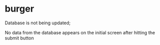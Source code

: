 # burger

Database is not being updated;

No data from the database appears on the initial screen after hitting the submit button